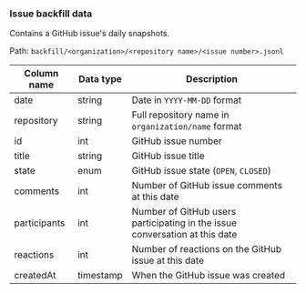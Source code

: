 ### Issue backfill data

Contains a GitHub issue's daily snapshots.

Path: `backfill/<organization>/<repository name>/<issue number>.jsonl`

Column name | Data type | Description
-- | -- | --
date | string | Date in `YYYY-MM-DD` format
repository | string | Full repository name in `organization/name` format
id | int | GitHub issue number
title | string | GitHub issue title
state | enum | GitHub issue state (`OPEN`, `CLOSED`)
comments | int | Number of GitHub issue comments at this date
participants | int | Number of GitHub users participating in the issue conversation at this date
reactions | int | Number of reactions on the GitHub issue at this date
createdAt | timestamp | When the GitHub issue was created